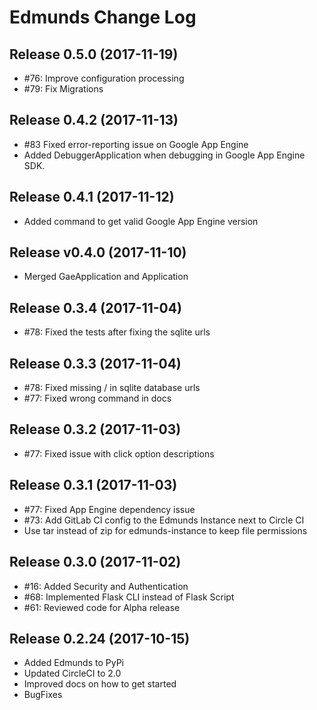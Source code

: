 # Edmunds Change Log

## Release 0.5.0  (2017-11-19)

- \#76: Improve configuration processing
- \#79: Fix Migrations


## Release 0.4.2  (2017-11-13)

- \#83 Fixed error-reporting issue on Google App Engine
- Added DebuggerApplication when debugging in Google App Engine SDK.


## Release 0.4.1  (2017-11-12)

- Added command to get valid Google App Engine version


## Release v0.4.0  (2017-11-10)

- Merged GaeApplication and Application


## Release 0.3.4  (2017-11-04)

- \#78: Fixed the tests after fixing the sqlite urls


## Release 0.3.3  (2017-11-04)

- \#78: Fixed missing / in sqlite database urls
- \#77: Fixed wrong command in docs


## Release 0.3.2  (2017-11-03)

- \#77: Fixed issue with click option descriptions


## Release 0.3.1  (2017-11-03)

- \#77: Fixed App Engine dependency issue
- \#73: Add GitLab CI config to the Edmunds Instance next to Circle CI
- Use tar instead of zip for edmunds-instance to keep file permissions


## Release 0.3.0  (2017-11-02)

- \#16: Added Security and Authentication
- \#68: Implemented Flask CLI instead of Flask Script
- \#61: Reviewed code for Alpha release


## Release 0.2.24  (2017-10-15)

- Added Edmunds to PyPi
- Updated CircleCI to 2.0
- Improved docs on how to get started
- BugFixes
